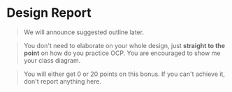 # Design Report
> We will announce suggested outline later.

> You don't need to elaborate on your whole design, just **straight to the point**
> on how do you practice OCP. You are encouraged to show me your class diagram.

> You will either get 0 or 20 points on this bonus. 
> If you can't achieve it, don't report anything here.


